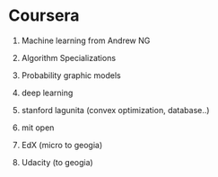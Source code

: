# Coursera


1. Machine learning from Andrew NG

2. Algorithm Specializations

3. Probability graphic models

4. deep learning

5. stanford lagunita (convex optimization, database..)

6. mit open

7. EdX (micro to geogia)

8. Udacity (to geogia)
